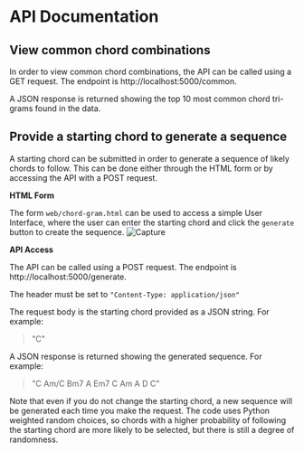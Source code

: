 # API Documentation

## View common chord combinations

In order to view common chord combinations, the API can be called using a GET request. The endpoint is http://localhost:5000/common.

A JSON response is returned showing the top 10 most common chord tri-grams found in the data.

## Provide a starting chord to generate a sequence

A starting chord can be submitted in order to generate a sequence of likely chords to follow. This can be done either through the HTML form or by accessing the API with a POST request.

**HTML Form**

The form `web/chord-gram.html` can be used to access a simple User Interface, where the user can enter the starting chord and click the `generate` button to create the sequence.
![Capture](https://github.com/user-attachments/assets/2bdff4b4-068b-48d3-ba2e-f8f0447705e2)


**API Access**

The API can be called using a POST request. The endpoint is http://localhost:5000/generate.

The header must be set to `"Content-Type: application/json"`

The request body is the starting chord provided as a JSON string. For example:
> "C"


A JSON response is returned showing the generated sequence. For example:


> "C Am/C Bm7 A Em7 C Am A D C"

Note that even if you do not change the starting chord, a new sequence will be generated each time you make the request. The code uses Python weighted random choices, so chords with a higher probability of following the starting chord are more likely to be selected, but there is still a degree of randomness. 
